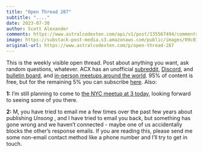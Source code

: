 ```yaml
---
title: "Open Thread 287"
subtitle: "...."
date: 2023-07-30
author: Scott Alexander
comments: https://www.astralcodexten.com/api/v1/post/135567494/comments?&all_comments=true
image: https://substack-post-media.s3.amazonaws.com/public/images/09c0118c-6126-49ef-8c4c-63ffda821713_496x341.png
original-url: https://www.astralcodexten.com/p/open-thread-287
---
```

This is the weekly visible open thread. Post about anything you want, ask random questions, whatever. ACX has an unofficial [subreddit](https://www.reddit.com/r/slatestarcodex/), [Discord](https://discord.gg/RTKtdut), and [bulletin board](https://www.datasecretslox.com/index.php), and [in-person meetups around the world](https://www.lesswrong.com/community?filters%5B0%5D=SSC). 95% of content is free, but for the remaining 5% you can subscribe [here](https://astralcodexten.substack.com/subscribe?). Also:

**1:** I’m still planning to come to [the NYC meetup at 3 today](https://astralcodexten.substack.com/p/new-york-meetup-on-sunday), looking forward to seeing some of you there.

**2:** M, you have tried to email me a few times over the past few years about publishing _Unsong_ , and I have tried to email you back, but something has gone wrong and we haven’t connected - maybe one of us accidentally blocks the other’s response emails. If you are reading this, please send me some non-email contact method like a phone number and I’ll try to get in touch.
